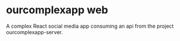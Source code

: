 # ourcomplexapp web

A complex React social media app consuming an api from the project ourcomplexapp-server.